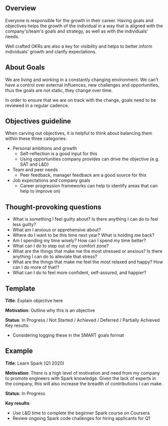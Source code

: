 ## Overview

Everyone is responsible for the growth in their career. Having goals and objectives helps the growth of the individual in a way that is aligned with the company's/team's goals and strategy, as well as with the individuals' needs.

Well crafted OKRs are also a key for visibility and helps to better inform individuals' growth and clarify expectations.

## About Goals

We are living and working in a constantly changing environment. We can’t have a control over external influences, new challenges and opportunities, thus the goals are not static, they change over time.

In order to ensure that we are on track with the change, goals need to be reviewed in a regular cadence.

## Objectives guideline

When carving out objectives, it is helpful to think about balancing them within these three categories:

- Personal ambitions and growth
  - Self-reflection is a good input for this
  - Using opportunities company provides can drive the objective (e.g. SAT and
L&D)
- Team and peer needs
  - Peer feedback, manager feedback are a good source for this 
- Job expectations and company goals 
  - Career progression frameworks can help to identify areas that can help to improve on)

## Thought-provoking questions

- What is something I feel guilty about? Is there anything I can do to feel less guilty?
- What am I anxious or apprehensive about?
- Where do I want to be this time next year? What is holding me back? 
- Am I spending my time wisely? How can I spend my time better?
- What can I do to step out of my comfort zone?
- What are the things that make me the most stressed or anxious? Is there anything I can do to alleviate that stress?
- What are the things that make me feel the most relaxed and happy? How can I do more of that!?
- What can I do to feel more confident, self-assured, and happier?

## Template

**Title**: Explain objective here

**Motivation**: Outline why this is an objective

**Status**: In Progress / Not Started / Achieved / Deferred / Partially Achieved Key results:
- Considering logging these in the ​SMART​ goals format

## Example

**Title**: Learn Spark (Q1 2020)

**Motivation**: There is a high level of motivation and need from my company to promote engineers with Spark knowledge. Given the lack of experts in the company, this will also increase the breadth of contributions I can make.

**Status**: In Progress

**Key results**:
- Use L&D time to complete the beginner Spark course on Coursera
- Review ongoing Spark code challenges for hiring applicants for Q1
